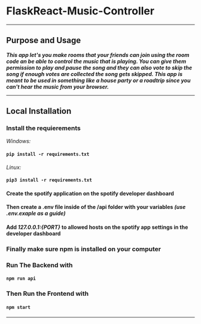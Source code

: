 # FlaskReact-Music-Controller

------------------------------------------------------------------------------------------------------------------------------------------------------------------

## Purpose and Usage

***This app let's you make rooms that your friends can join using the room code an be able to control the music that is playing. You can give them permission to play and pause the song and they can also vote to skip the song if enough votes are collected the song gets skipped. This app is meant to be used in something like a house party or a roadtrip since you can't hear the music from your browser.***

------------------------------------------------------------------------------------------------------------------------------------------------------------------

## Local Installation 

### Install the requierements 

*Windows:*

#### ```pip install -r requirements.txt```

*Linux:* 

#### ```pip3 install -r requirements.txt```

#### Create the spotify application on the spotify developer dashboard
#### Then create a .env file inside of the /api folder with your variables *(use .env.exaple as a guide)*
#### Add *127.0.0.1:{PORT}* to allowed hosts on the spotify app settings in the developer dashboard

### Finally make sure npm is installed on your computer

### Run The Backend with

#### ```npm run api```

### Then Run the Frontend with

#### ```npm start```

------------------------------------------------------------------------------------------------------------------------------------------------------------------
